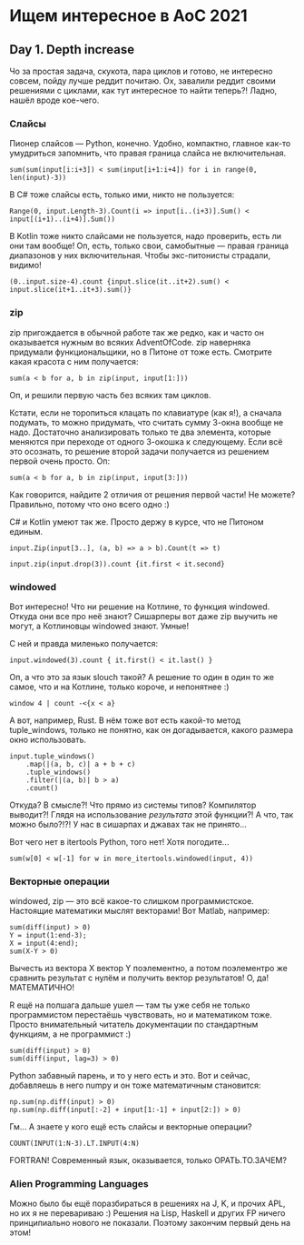 # Ищем интересное в AoC 2021 

## Day 1. Depth increase

Чо за простая задача, скукота, пара циклов и готово, не интересно совсем, пойду лучше реддит почитаю.
Ох, завалили реддит своими решениями с циклами, как тут интересное то найти теперь?! Ладно, нашёл вроде кое-чего.

### Слайсы

Пионер слайсов — Python, конечно. Удобно, компактно, главное как-то умудриться запомнить, что правая граница слайса не включительная.

`sum(sum(input[i:i+3]) < sum(input[i+1:i+4]) for i in range(0, len(input)-3))`

В C# тоже слайсы есть, только ими, никто не пользуется:

`Range(0, input.Length-3).Count(i => input[i..(i+3)].Sum() < input[(i+1)..(i+4)].Sum())`

В Kotlin тоже никто слайсами не пользуется, надо проверить, есть ли они там вообще!
Оп, есть, только свои, самобытные — правая граница диапазонов у них включительная. Чтобы экс-питонисты страдали, видимо!

`(0..input.size-4).count {input.slice(it..it+2).sum() < input.slice(it+1..it+3).sum()}`

### zip

zip пригождается в обычной работе так же редко, как и часто он оказывается нужным во всяких AdventOfCode.
zip наверняка придумали функциональщики, но в Питоне от тоже есть. Смотрите какая красота с ним получается:

`sum(a < b for a, b in zip(input, input[1:]))`

Оп, и решили первую часть без всяких там циклов.

Кстати, если не торопиться клацать по клавиатуре (как я!), а сначала подумать, то можно придумать, что считать сумму 3-окна вообще не надо. 
Достаточно анализировать только те два элемента, которые меняются при переходе от одного 3-окошка к следующему.
Если всё это осознать, то решение второй задачи получается из решением первой очень просто. Оп:

`sum(a < b for a, b in zip(input, input[3:]))`

Как говорится, найдите 2 отличия от решения первой части! Не можете? Правильно, потому что оно всего одно :)

C# и Kotlin умеют так же. Просто держу в курсе, что не Питоном единым.

`input.Zip(input[3..], (a, b) => a > b).Count(t => t)`

`input.zip(input.drop(3)).count {it.first < it.second}`

### windowed

Вот интересно! Что ни решение на Котлине, то функция windowed. Откуда они все про неё знают? Сишарперы вот даже zip выучить не могут, а Котлиновцы windowed знают. Умные!

С ней и правда миленько получается:

`input.windowed(3).count { it.first() < it.last() }`

Оп, а что это за язык slouch такой? А решение то один в один то же самое, что и на Котлине, только короче, и непонятнее :)

`window 4 | count -<{x < a}`

А вот, например, Rust. В нём тоже вот есть какой-то метод tuple_windows, только не понятно, как он догадывается, какого размера окно использовать.

```
input.tuple_windows()
    .map(|(a, b, c)| a + b + c)
    .tuple_windows()
    .filter(|(a, b)| b > a)
    .count()
```

Откуда? В смысле?! Что прямо из системы типов? Компилятор выводит?! Глядя на использование _результата_ этой функции?! А что, так можно было?!?! У нас в сишарпах и джавах так не принято...

Вот чего нет в itertools Python, того нет! Хотя погодите...

`sum(w[0] < w[-1] for w in more_itertools.windowed(input, 4))`

### Векторные операции

windowed, zip — это всё какое-то слишком программистское. Настоящие математики мыслят векторами! Вот Matlab, например:

```
sum(diff(input) > 0)
Y = input(1:end-3);
X = input(4:end);
sum(X-Y > 0)
```

Вычесть из вектора X вектор Y поэлементно, а потом поэлементро же сравнить результат с нулём и получить вектор результатов! О, да! МАТЕМАТИЧНО!

R ещё на полшага дальше ушел — там ты уже себя не только программистом перестаёшь чувствовать, но и математиком тоже. Просто внимательный читатель документации по стандартным функциям, а не программист :)

```
sum(diff(input) > 0)
sum(diff(input, lag=3) > 0)
```

Python забавный парень, и то у него есть и это. Вот и сейчас, добавляешь в него numpy и он тоже математичным становится:

```
np.sum(np.diff(input) > 0)
np.sum(np.diff(input[:-2] + input[1:-1] + input[2:]) > 0)
```

Гм... А знаете у кого ещё есть слайсы и векторные операции? 

```
COUNT(INPUT(1:N-3).LT.INPUT(4:N)
```
 
FORTRAN! Современный язык, оказывается, только ОРАТЬ.ТО.ЗАЧЕМ?

### Alien Programming Languages

Можно было бы ещё поразбираться в решениях на J, K, и прочих APL, но их я не перевариваю :)
Решения на Lisp, Haskell и других FP ничего принципиально нового не показали.
Поэтому закончим первый день на этом!
